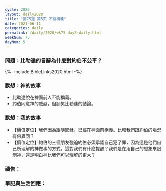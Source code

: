 ```yaml
---
cycle: 2020
layout: daily2020
title: "第75週 第5天 不能稱義"
date: 2021-06-11
categories: daily
permalink: /daily/2020/wk75-day5-daily.html
weekNum: 75
dayNum: 5
---
```


### 問題：比勒達的言辭為什麼對約伯不公平？

{%- include BibleLinks2020.html -%}

### 默想：神的故事
+ 比勒達說在神面前人不能稱義。
+ 約伯同意神的威嚴，但訕笑比勒達的結論。

### 默想：我的故事
+ 【價值定位】我們因為跟隨耶穌，已經在神面前稱義。比較我們跟約伯的境況有何異同？
+ 【價值定位】約伯的三個朋友強迫約伯必須承認自己犯了罪，因為這是他們自己所理解的神做事的方式。這對我們有什麼提醒？我們是在用自己的想象來限制神，還是明白神比我們可以理解的更大？

### 禱告：

### 筆記與生活回應：
